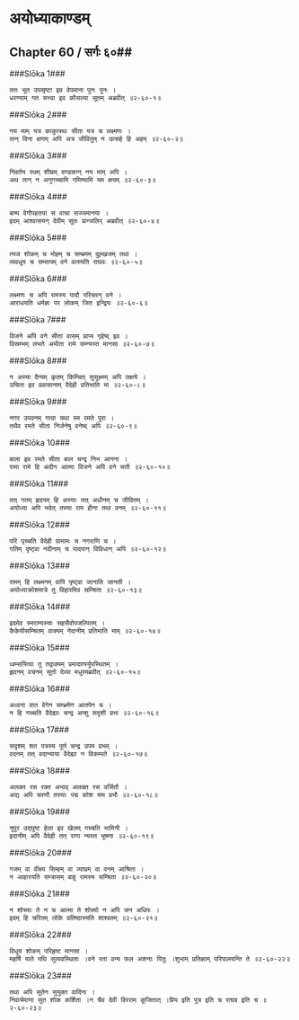 अयोध्याकाण्डम्
===============================


## Chapter 60  / सर्गः ६०##


###Slōka 1###


    ततः भूत उपसृष्टा इव वेपमाना पुनः पुनः ।
    धरण्याम् गत सत्त्वा इव कौसल्या सूतम् अब्रवीत् ॥२-६०-१॥


###Slōka 2###


    नय माम् यत्र काकुत्स्थः सीता यत्र च लक्ष्मणः ।
    तान् विना क्षणम् अपि अत्र जीवितुम् न उत्सहे हि अहम् ॥२-६०-२॥


###Slōka 3###


    निवर्तय रथम् शीघ्रम् दण्डकान् नय माम् अपि ।
    अथ तान् न अनुगच्चामि गमिष्यामि यम क्षयम् ॥२-६०-३॥


###Slōka 4###


    बाष्प वेगौपहतया स वाचा सज्जमानया ।
    इदम् आश्वासयन् देवीम् सूतः प्रान्जलिर् अब्रवीत् ॥२-६०-४॥


###Slōka 5###


    त्यज शोकम् च मोहम् च सम्भ्रमम् दुह्खजम् तथा ।
    व्यवधूय च सम्तापम् वने वत्स्यति राघवः ॥२-६०-५॥


###Slōka 6###


    लक्ष्मणः च अपि रामस्य पादौ परिचरन् वने ।
    आराधयति धर्मज्ञः पर लोकम् जित इन्द्रियः ॥२-६०-६॥


###Slōka 7###


    विजने अपि वने सीता वासम् प्राप्य गृहेष्व् इव ।
    विस्रम्भम् लभते अभीता रामे सम्न्यस्त मानसा ॥२-६०-७॥


###Slōka 8###


    न अस्या दैन्यम् कृतम् किम्चित् सुसूक्ष्मम् अपि लक्षये ।
    उचिता इव प्रवासानाम् वैदेही प्रतिभाति मा ॥२-६०-८॥


###Slōka 9###


    नगर उपवनम् गत्वा यथा स्म रमते पुरा ।
    तथैव रमते सीता निर्जनेषु वनेष्व् अपि ॥२-६०-९॥


###Slōka 10###


    बाला इव रमते सीता बाल चन्द्र निभ आनना ।
    रामा रामे हि अदीन आत्मा विजने अपि वने सती ॥२-६०-१०॥


###Slōka 11###


    तत् गतम् हृदयम् हि अस्याः तत् अधीनम् च जीवितम् ।
    अयोध्या अपि भवेत् तस्या राम हीना तथा वनम् ॥२-६०-११॥


###Slōka 12###


    परि पृच्चति वैदेही ग्रामामः च नगराणि च ।
    गतिम् दृष्ट्वा नदीनाम् च पादपान् विविधान् अपि ॥२-६०-१२॥


###Slōka 13###


    रामम् हि लक्ष्मनम् वापि पृष्ट्वा जानाति जानती ।
    अयोध्याक्रोशमात्रे तु विहारमिव सम्श्रिता ॥२-६०-१३॥


###Slōka 14###


    इदमेव स्मराम्यस्याः सहसैवोपजल्पितम् ।
    कैकेयीसम्श्रितम् वाक्यम् नेदानीम् प्रतिभाति माम् ॥२-६०-१४॥


###Slōka 15###


    ध्वम्सयित्वा तु तद्वाक्यम् प्रमादात्पर्युपस्थितम् ।
    ह्लदनम् वचनम् सूतो देव्या मधुरमब्रवीत् ॥२-६०-१५॥


###Slōka 16###


    अध्वना वात वेगेन सम्भ्रमेण आतपेन च ।
    न हि गच्चति वैदेह्याः चन्द्र अम्शु सदृशी प्रभा ॥२-६०-१६॥


###Slōka 17###


    सदृशम् शत पत्रस्य पूर्ण चन्द्र उपम प्रभम् ।
    वदनम् तत् वदान्याया वैदेह्या न विकम्पते ॥२-६०-१७॥


###Slōka 18###


    अलक्त रस रक्त अभाव् अलक्त रस वर्जितौ ।
    अद्य अपि चरणौ तस्याः पद्म कोश सम प्रभौ ॥२-६०-१८॥


###Slōka 19###


    नूपुर उद्घुष्ट हेला इव खेलम् गच्चति भामिनी ।
    इदानीम् अपि वैदेही तत् रागा न्यस्त भूषणा ॥२-६०-१९॥


###Slōka 20###


    गजम् वा वीक्ष्य सिम्हम् वा व्याघ्रम् वा वनम् आश्रिता ।
    न आहारयति सम्त्रासम् बाहू रामस्य सम्श्रिता ॥२-६०-२०॥


###Slōka 21###


    न शोच्याः ते न च आत्मा ते शोच्यो न अपि जन अधिपः ।
    इदम् हि चरितम् लोके प्रतिष्ठास्यति शाश्वतम् ॥२-६०-२१॥


###Slōka 22###


    विधूय शोकम् परिहृष्ट मानसा ।
    महर्षि याते पथि सुव्यवस्थिताः ।वने रता वन्य फल अशनाः पितुः ।शुभाम् प्रतिज्ञाम् परिपालयन्ति ते ॥२-६०-२२॥


###Slōka 23###


    तथा अपि सूतेन सुयुक्त वादिना ।
    निवार्यमाणा सुत शोक कर्शिता ।न चैव देवी विरराम कूजितात् ।प्रिय इति पुत्र इति च राघव इति च ॥२-६०-२३॥


